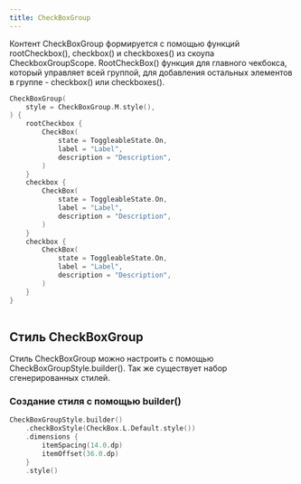 ```yaml
---
title: CheckBoxGroup
---
```


Контент CheckBoxGroup формируется с помощью функций rootCheckbox(), checkbox() и checkboxes() из скоупа CheckboxGroupScope.
RootCheckBox() функция для главного чекбокса, который управляет всей группой, для добавления остальных элементов в группе - checkbox()
или checkboxes().

```kotlin
CheckBoxGroup(
    style = CheckBoxGroup.M.style(),
) {
    rootCheckbox {
        CheckBox(
            state = ToggleableState.On,
            label = "Label",
            description = "Description",
        )
    }
    checkbox {
        CheckBox(
            state = ToggleableState.On,
            label = "Label",
            description = "Description",
        )
    }
    checkbox {
        CheckBox(
            state = ToggleableState.On,
            label = "Label",
            description = "Description",
        )
    }
}
        
```

## Стиль CheckBoxGroup

Стиль CheckBoxGroup можно настроить с помощью CheckBoxGroupStyle.builder(). Так же существует набор сгенерированных стилей.

### Создание стиля с помощью builder()

```kotlin
CheckBoxGroupStyle.builder()
    .checkBoxStyle(CheckBox.L.Default.style())
    .dimensions {
        itemSpacing(14.0.dp)
        itemOffset(36.0.dp)
    }
    .style()
```
